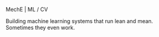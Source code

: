 MechE | ML / CV

Building machine learning systems that run lean and mean.  
Sometimes they even work.
